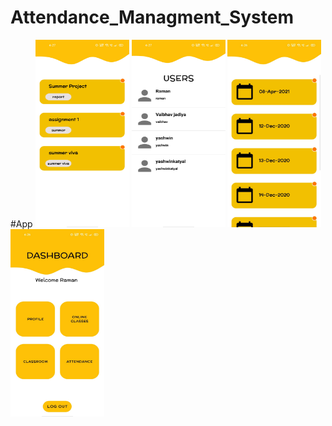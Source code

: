 # Attendance_Managment_System
#App
<img src="/Assets/Scrrenshot_1.jpeg" width="150" height="300">
<img src="/Assets/Scrrenshot_2.jpeg" width="150" height="300">
<img src="/Assets/Scrrenshot_3.jpeg" width="150" height="300">
<img src="/Assets/Scrrenshot_4.jpeg" width="150" height="300">
